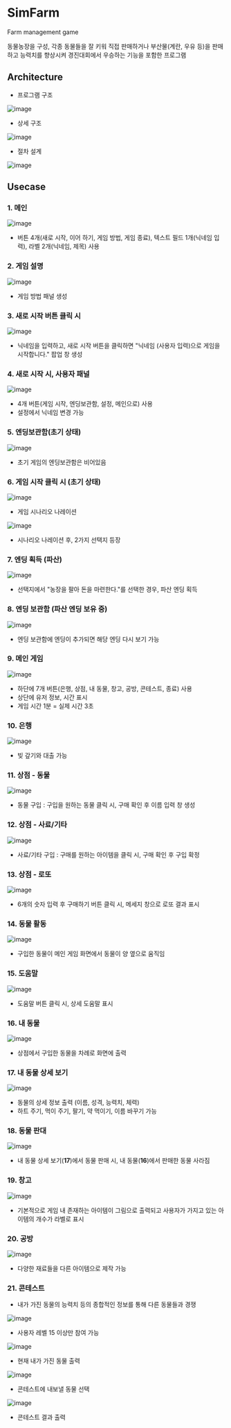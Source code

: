 # SimFarm
 Farm management game
 
 동물농장을 구성, 각종 동물들을 잘 키워 직접 판매하거나 부산물(계란, 우유 등)을 판매하고 능력치를 향상시켜 경진대회에서 우승하는 기능을 포함한 프로그램 

## Architecture
* 프로그램 구조 

![image](https://user-images.githubusercontent.com/53864655/72232926-9cb4ff80-3607-11ea-8f5e-de317738fc7a.png)


* 상세 구조

![image](https://user-images.githubusercontent.com/53864655/72232899-6ecfbb00-3607-11ea-98b7-903ee1e5fe9f.png)


* 절차 설계 

![image](https://user-images.githubusercontent.com/53864655/72232904-78f1b980-3607-11ea-962e-cc73b150b995.png)



## Usecase

### 1. 메인 

![image](https://user-images.githubusercontent.com/53864655/72232960-dbe35080-3607-11ea-9df5-8b8506a4ed3f.png)

* 버튼 4개(새로 시작, 이어 하기, 게임 방법, 게임 종료), 텍스트 필드 1개(닉네임 입력), 라벨 2개(닉네임, 제목) 사용

### 2. 게임 설명

![image](https://user-images.githubusercontent.com/53864655/72232966-e4d42200-3607-11ea-86b8-639d23aea80a.png)

* 게임 방법 패널 생성

### 3. 새로 시작 버튼 클릭 시

![image](https://user-images.githubusercontent.com/53864655/72233017-24027300-3608-11ea-9f84-05413c80dea8.png)

* 닉네임을 입력하고, 새로 시작 버튼을 클릭하면 "닉네임 (사용자 입력)으로 게임을 시작합니다." 팝업 창 생성

### 4. 새로 시작 시, 사용자 패널 

![image](https://user-images.githubusercontent.com/53864655/72233019-282e9080-3608-11ea-9cbf-1030fbb01466.png)

* 4개 버튼(게임 시작, 엔딩보관함, 설정, 메인으로) 사용 
* 설정에서 닉네임 변경 가능

### 5. 엔딩보관함(초기 상태)

![image](https://user-images.githubusercontent.com/53864655/72233102-9c693400-3608-11ea-858d-21c95ccf2789.png)

* 초기 게임의 엔딩보관함은 비어있음

### 6. 게임 시작 클릭 시 (초기 상태)

![image](https://user-images.githubusercontent.com/53864655/72233122-b6a31200-3608-11ea-825b-ea36d09dc256.png)

* 게임 시나리오 나레이션

![image](https://user-images.githubusercontent.com/53864655/72233136-c884b500-3608-11ea-9cb6-4ffeab1a99e1.png)

* 시나리오 나레이션 후, 2가지 선택지 등장

### 7. 엔딩 획득 (파산)

![image](https://user-images.githubusercontent.com/53864655/72233192-1bf70300-3609-11ea-80af-49355262a675.png)

* 선택지에서 "농장을 팔아 돈을 마련한다."를 선택한 경우, 파산 엔딩 획득

### 8. 엔딩 보관함 (파산 엔딩 보유 중)

![image](https://user-images.githubusercontent.com/53864655/72233208-4052df80-3609-11ea-95ba-230eb226eb9d.png)

* 엔딩 보관함에 엔딩이 추가되면 해당 엔딩 다시 보기 가능

### 9. 메인 게임

![image](https://user-images.githubusercontent.com/53864655/72233224-62e4f880-3609-11ea-8c94-a8d08bbf83e4.png)

* 하단에 7개 버튼(은행, 상점, 내 동물, 창고, 공방, 콘테스트, 종료) 사용
* 상단에 유저 정보, 시간 표시
* 게임 시간 1분 = 실제 시간 3초

### 10. 은행

![image](https://user-images.githubusercontent.com/53864655/72233228-6aa49d00-3609-11ea-8a74-6a8e6eac6b30.png)

* 빚 갚기와 대출 가능

### 11. 상점 - 동물

![image](https://user-images.githubusercontent.com/53864655/72233237-74c69b80-3609-11ea-9105-62f02b805791.png)

* 동물 구입 : 구입을 원하는 동물 클릭 시, 구매 확인 후 이름 입력 창 생성

### 12. 상점 - 사료/기타

![image](https://user-images.githubusercontent.com/53864655/72233239-7728f580-3609-11ea-8589-4974d9e66f74.png)

* 사료/기타 구입 : 구매를 원하는 아이템을 클릭 시, 구매 확인 후 구입 확정

### 13. 상점 - 로또 

![image](https://user-images.githubusercontent.com/53864655/72233244-798b4f80-3609-11ea-97a5-a7c9129b8c4f.png)

* 6개의 숫자 입력 후 구매하기 버튼 클릭 시, 메세지 창으로 로또 결과 표시

### 14. 동물 활동

![image](https://user-images.githubusercontent.com/53864655/72233245-7beda980-3609-11ea-989e-2d2a95b32a64.png)

* 구입한 동물이 메인 게임 화면에서 동물이 양 옆으로 움직임

### 15. 도움말

![image](https://user-images.githubusercontent.com/53864655/72233248-7db76d00-3609-11ea-8834-288de47e1001.png)

* 도움말 버튼 클릭 시, 상세 도움말 표시

### 16. 내 동물

![image](https://user-images.githubusercontent.com/53864655/72233252-7f813080-3609-11ea-9ae2-9fc6128f20eb.png)

* 상점에서 구입한 동물을 차례로 화면에 출력

### 17. 내 동물 상세 보기

![image](https://user-images.githubusercontent.com/53864655/72233255-81e38a80-3609-11ea-8074-e474630c13a9.png)

* 동물의 상세 정보 출력 (이름, 성격, 능력치, 체력)
* 하트 주기, 먹이 주기, 팔기, 약 먹이기, 이름 바꾸기 가능

### 18. 동물 판대

![image](https://user-images.githubusercontent.com/53864655/72233337-12ba6600-360a-11ea-9323-3b5bdb0108a4.png)

* 내 동물 상세 보기(**17**)에서 동물 판매 시, 내 동물(**16**)에서 판매한 동물 사라짐

### 19. 창고

![image](https://user-images.githubusercontent.com/53864655/72233339-15b55680-360a-11ea-8686-939c32139f8f.png)

* 기본적으로 게임 내 존재하는 아이템이 그림으로 출력되고 사용자가 가지고 있는 아이템의 개수가 라벨로 표시

### 20. 공방

![image](https://user-images.githubusercontent.com/53864655/72233340-1817b080-360a-11ea-97d5-1ae3bfe67670.png)

* 다양한 재료들을 다른 아이템으로 제작 가능

### 21. 콘테스트

* 내가 가진 동물의 능력치 등의 종합적인 정보를 통해 다른 동물들과 경쟁

![image](https://user-images.githubusercontent.com/53864655/72233342-1cdc6480-360a-11ea-9205-0c740815979d.png)

* 사용자 레벨 15 이상만 참여 가능

![image](https://user-images.githubusercontent.com/53864655/72233344-1e0d9180-360a-11ea-9411-ff15dce8f750.png)

* 현재 내가 가진 동물 출력

![image](https://user-images.githubusercontent.com/53864655/72233347-206feb80-360a-11ea-92e8-47d6a457310e.png)

* 콘테스트에 내보낼 동물 선택

![image](https://user-images.githubusercontent.com/53864655/72233350-2239af00-360a-11ea-8024-9e712896bb4e.png)

* 콘테스트 결과 출력
